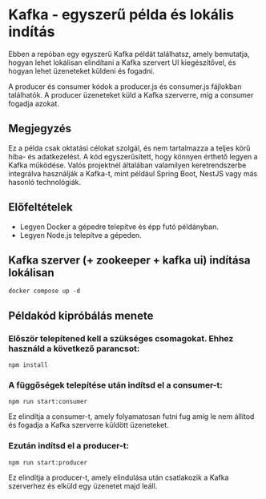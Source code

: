 # Kafka - egyszerű példa és lokális indítás

Ebben a repóban egy egyszerű Kafka példát találhatsz, amely bemutatja, hogyan lehet lokálisan elindítani a Kafka szervert UI kiegészítővel, és hogyan lehet üzeneteket küldeni és fogadni.

A producer és consumer kódok a producer.js és consumer.js fájlokban találhatók. A producer üzeneteket küld a Kafka szerverre, míg a consumer fogadja azokat.

## Megjegyzés

Ez a példa csak oktatási célokat szolgál, és nem tartalmazza a teljes körű hiba- és adatkezelést. A kód egyszerűsített, hogy könnyen érthető legyen a Kafka működése. Valós projektnél általában valamilyen keretrendszerbe integrálva használják a Kafka-t, mint például Spring Boot, NestJS vagy más hasonló technológiák.

## Előfeltételek

- Legyen Docker a gépedre telepítve és épp futó példányban.
- Legyen Node.js telepítve a gépeden.

## Kafka szerver (+ zookeeper + kafka ui) indítása lokálisan

```
docker compose up -d
```

## Példakód kipróbálás menete

### Először telepítened kell a szükséges csomagokat. Ehhez használd a következő parancsot:

```
npm install
```

### A függőségek telepítése után indítsd el a consumer-t:

```
npm run start:consumer
```

Ez elindítja a consumer-t, amely folyamatosan futni fug amíg le nem állítod és fogadja a Kafka szerverre küldött üzeneteket.

### Ezután indítsd el a producer-t:

```
npm run start:producer
```

Ez elindítja a producer-t, amely elindulása után csatlakozik a Kafka szerverhez és elküld egy üzenetet majd leáll.
